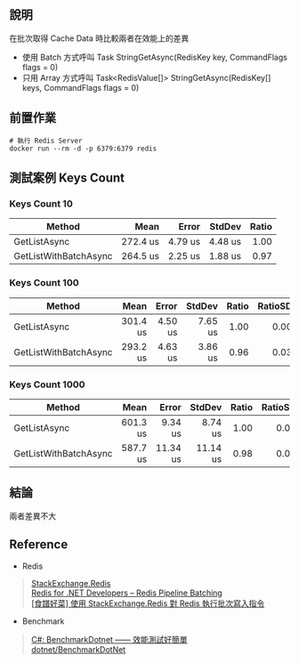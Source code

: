 ## 說明
在批次取得 Cache Data 時比較兩者在效能上的差異  
- 使用 Batch 方式呼叫 Task<RedisValue> StringGetAsync(RedisKey key, CommandFlags flags = 0)
- 只用 Array 方式呼叫 Task<RedisValue[]> StringGetAsync(RedisKey[] keys, CommandFlags flags = 0)  


## 前置作業
```
# 執行 Redis Server
docker run --rm -d -p 6379:6379 redis
```

## 測試案例 Keys Count
### Keys Count 10
|                Method |     Mean |   Error |  StdDev | Ratio |
|---------------------- |---------:|--------:|--------:|------:|
|          GetListAsync | 272.4 us | 4.79 us | 4.48 us |  1.00 |
| GetListWithBatchAsync | 264.5 us | 2.25 us | 1.88 us |  0.97 |

### Keys Count 100
|                Method |     Mean |   Error |  StdDev | Ratio | RatioSD |
|---------------------- |---------:|--------:|--------:|------:|--------:|
|          GetListAsync | 301.4 us | 4.50 us | 7.65 us |  1.00 |    0.00 |
| GetListWithBatchAsync | 293.2 us | 4.63 us | 3.86 us |  0.96 |    0.03 |

### Keys Count 1000
|                Method |     Mean |    Error |   StdDev | Ratio | RatioSD |
|---------------------- |---------:|---------:|---------:|------:|--------:|
|          GetListAsync | 601.3 us |  9.34 us |  8.74 us |  1.00 |    0.00 |
| GetListWithBatchAsync | 587.7 us | 11.34 us | 11.14 us |  0.98 |    0.02 |

## 結論
兩者差異不大

## Reference
- Redis
> [StackExchange.Redis](https://www.fuget.org/packages/StackExchange.Redis)  
> [Redis for .NET Developers – Redis Pipeline Batching](https://taswar.zeytinsoft.com/redis-pipeline-batching/)  
> [[食譜好菜] 使用 StackExchange.Redis 對 Redis 執行批次寫入指令](https://dotblogs.com.tw/supershowwei/2018/05/14/180340)

- Benchmark
> [C#: BenchmarkDotnet —— 效能測試好簡單](https://igouist.github.io/post/2021/06/benchmarkdotnet/)  
> [dotnet/BenchmarkDotNet](https://github.com/dotnet/BenchmarkDotNet)